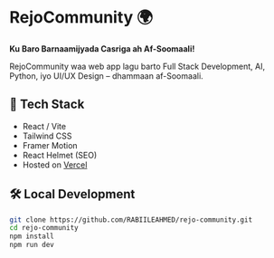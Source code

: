 # RejoCommunity 🌍

**Ku Baro Barnaamijyada Casriga ah Af-Soomaali!**

RejoCommunity waa web app lagu barto Full Stack Development, AI, Python, iyo UI/UX Design – dhammaan af-Soomaali.

## 🚀 Tech Stack

- React / Vite
- Tailwind CSS
- Framer Motion
- React Helmet (SEO)
- Hosted on [Vercel](https://vercel.com)

## 🛠️ Local Development

```bash
git clone https://github.com/RABIILEAHMED/rejo-community.git
cd rejo-community
npm install
npm run dev
